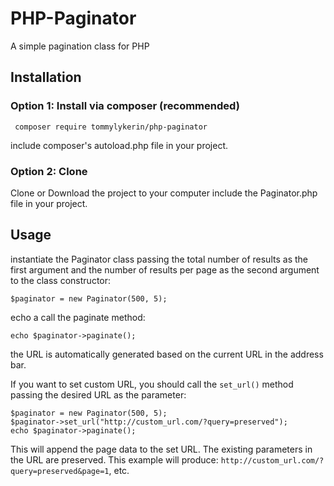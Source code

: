 
# PHP-Paginator

A simple pagination class for PHP

## Installation
### Option 1: Install via composer (recommended)
     composer require tommylykerin/php-paginator
include composer's autoload.php file in your project.

### Option 2: Clone
 Clone or Download the project to your computer
include the Paginator.php file in your project.

## Usage
instantiate the Paginator class passing the total number of results as the first argument and the number of results per page as the second argument to the class constructor:

    $paginator = new Paginator(500, 5);

echo a call the paginate method:

    echo $paginator->paginate(); 

the URL is automatically generated based on the current URL in the address bar.

If you want to set custom URL, you should call the `set_url()` method passing the desired URL as the parameter:

    $paginator = new Paginator(500, 5);
    $paginator->set_url("http://custom_url.com/?query=preserved");
    echo $paginator->paginate();

This will append the page data to the set URL.
The existing parameters in the URL are preserved. 
This example will produce:
`http://custom_url.com/?query=preserved&page=1`, etc.
